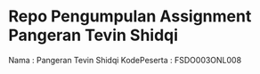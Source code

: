 # Repo Pengumpulan Assignment Pangeran Tevin Shidqi
Nama        : Pangeran Tevin Shidqi
KodePeserta : FSDO003ONL008